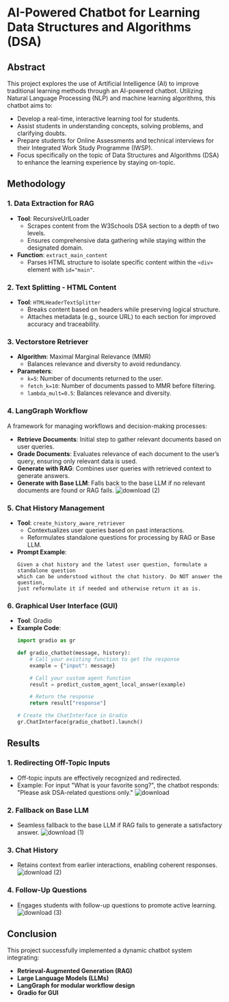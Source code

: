 # AI-Powered Chatbot for Learning Data Structures and Algorithms (DSA)

## Abstract
This project explores the use of Artificial Intelligence (AI) to improve traditional learning methods through an AI-powered chatbot. Utilizing Natural Language Processing (NLP) and machine learning algorithms, this chatbot aims to:

- Develop a real-time, interactive learning tool for students.
- Assist students in understanding concepts, solving problems, and clarifying doubts.
- Prepare students for Online Assessments and technical interviews for their Integrated Work Study Programme (IWSP).
- Focus specifically on the topic of Data Structures and Algorithms (DSA) to enhance the learning experience by staying on-topic.

## Methodology

### 1. Data Extraction for RAG
- **Tool**: RecursiveUrlLoader
  - Scrapes content from the W3Schools DSA section to a depth of two levels.
  - Ensures comprehensive data gathering while staying within the designated domain.
- **Function**: `extract_main_content`
  - Parses HTML structure to isolate specific content within the `<div>` element with `id="main"`.

### 2. Text Splitting - HTML Content
- **Tool**: `HTMLHeaderTextSplitter`
  - Breaks content based on headers while preserving logical structure.
  - Attaches metadata (e.g., source URL) to each section for improved accuracy and traceability.

### 3. Vectorstore Retriever
- **Algorithm**: Maximal Marginal Relevance (MMR)
  - Balances relevance and diversity to avoid redundancy.
- **Parameters**:
  - `k=5`: Number of documents returned to the user.
  - `fetch_k=10`: Number of documents passed to MMR before filtering.
  - `lambda_mult=0.5`: Balances relevance and diversity.

### 4. LangGraph Workflow
A framework for managing workflows and decision-making processes:

- **Retrieve Documents**: Initial step to gather relevant documents based on user queries.
- **Grade Documents**: Evaluates relevance of each document to the user’s query, ensuring only relevant data is used.
- **Generate with RAG**: Combines user queries with retrieved context to generate answers.
- **Generate with Base LLM**: Falls back to the base LLM if no relevant documents are found or RAG fails.
![download (2)](https://github.com/user-attachments/assets/12e1e6c4-e33f-43aa-a415-bcf1dc62813d)

### 5. Chat History Management
- **Tool**: `create_history_aware_retriever`
  - Contextualizes user queries based on past interactions.
  - Reformulates standalone questions for processing by RAG or Base LLM.
- **Prompt Example**:
  ```plaintext
  Given a chat history and the latest user question, formulate a standalone question 
  which can be understood without the chat history. Do NOT answer the question, 
  just reformulate it if needed and otherwise return it as is.
  ```

### 6. Graphical User Interface (GUI)
- **Tool**: Gradio
- **Example Code**:
  ```python
  import gradio as gr

  def gradio_chatbot(message, history):
      # Call your existing function to get the response
      example = {"input": message}

      # Call your custom agent function
      result = predict_custom_agent_local_answer(example)

      # Return the response
      return result["response"]

  # Create the ChatInterface in Gradio
  gr.ChatInterface(gradio_chatbot).launch()
  ```

## Results

### 1. Redirecting Off-Topic Inputs
- Off-topic inputs are effectively recognized and redirected.
- Example: For input "What is your favorite song?", the chatbot responds: "Please ask DSA-related questions only."
![download](https://github.com/user-attachments/assets/dfc20063-a7fc-4d24-a859-1b47e2793176)

### 2. Fallback on Base LLM
- Seamless fallback to the base LLM if RAG fails to generate a satisfactory answer.
![download (1)](https://github.com/user-attachments/assets/2b0d0c6d-d42e-4b68-b60d-bcdd1dc172cf)

### 3. Chat History
- Retains context from earlier interactions, enabling coherent responses.
![download (2)](https://github.com/user-attachments/assets/6ceffc72-894c-4de0-bdeb-16f3b878dc4f)

### 4. Follow-Up Questions
- Engages students with follow-up questions to promote active learning.
![download (3)](https://github.com/user-attachments/assets/fa3f10f2-bfbc-4b0a-8f73-00e33428f1dc)

## Conclusion
This project successfully implemented a dynamic chatbot system integrating:

- **Retrieval-Augmented Generation (RAG)**
- **Large Language Models (LLMs)**
- **LangGraph for modular workflow design**
- **Gradio for GUI**
